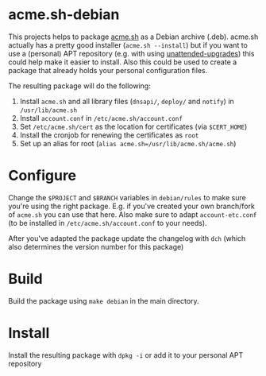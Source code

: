 # acme.sh-debian

This projects helps to package [acme.sh](https://github.com/neilpang/acme.sh) as a Debian archive (.deb). acme.sh actually has a pretty good installer (`acme.sh --install`) but if you want to use a (personal) APT repository (e.g. with using [unattended-upgrades](https://packages.debian.org/stretch/unattended-upgrades)) this could help make it easier to install. Also this could be used to create a package that already holds your personal configuration files. 

The resulting package will do the following:

1. Install `acme.sh` and all library files (`dnsapi/`, `deploy/` and `notify`) in `/usr/lib/acme.sh`
2. Install `account.conf` in `/etc/acme.sh/account.conf`
3. Set `/etc/acme.sh/cert` as the location for certificates (via `$CERT_HOME`)
4. Install the cronjob for renewing the certificates as `root`
5. Set up an alias for root (`alias acme.sh=/usr/lib/acme.sh/acme.sh`)

# Configure

Change the `$PROJECT` and `$BRANCH` variables in `debian/rules` to make sure you're using the right package. E.g. if you've created your own branch/fork of `acme.sh` you can use that here. Also make sure to adapt `account-etc.conf` (to be installed in `/etc/acme.sh/account.conf` to your needs).

After you've adapted the package update the changelog with `dch` (which also determines the version number for this package)

# Build

Build the package using `make debian` in the main directory.

# Install

Install the resulting package with `dpkg -i` or add it to your personal APT repository
